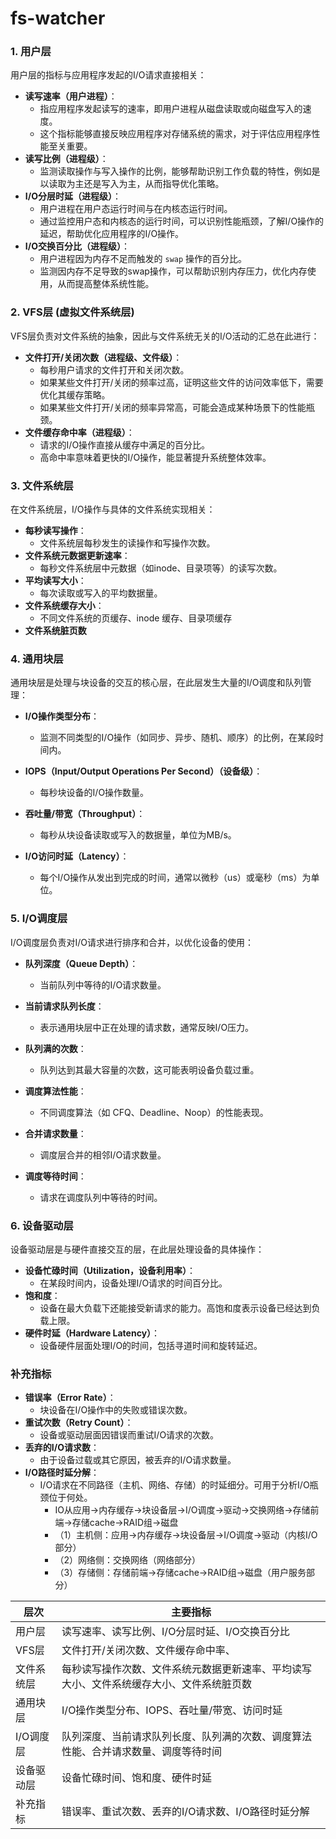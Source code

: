 # fs-watcher

### **1. 用户层**

用户层的指标与应用程序发起的I/O请求直接相关：

- **读写速率（用户进程）**：
  - 指应用程序发起读写的速率，即用户进程从磁盘读取或向磁盘写入的速度。
  - 这个指标能够直接反映应用程序对存储系统的需求，对于评估应用程序性能至关重要。
- **读写比例（进程级）**：
  - 监测读取操作与写入操作的比例，能够帮助识别工作负载的特性，例如是以读取为主还是写入为主，从而指导优化策略。
- **I/O分层时延（进程级）**：
  - 用户进程在用户态运行时间与在内核态运行时间。
  - 通过监控用户态和内核态的运行时间，可以识别性能瓶颈，了解I/O操作的延迟，帮助优化应用程序的I/O操作。
- **I/O交换百分比（进程级）**：
  - 用户进程因为内存不足而触发的 `swap` 操作的百分比。
  - 监测因内存不足导致的swap操作，可以帮助识别内存压力，优化内存使用，从而提高整体系统性能。

### **2. VFS层 (虚拟文件系统层)**

VFS层负责对文件系统的抽象，因此与文件系统无关的I/O活动的汇总在此进行：

- **文件打开/关闭次数（进程级、文件级）**：
  - 每秒用户请求的文件打开和关闭次数。
  - 如果某些文件打开/关闭的频率过高，证明这些文件的访问效率低下，需要优化其缓存策略。
  - 如果某些文件打开/关闭的频率异常高，可能会造成某种场景下的性能瓶颈。
- **文件缓存命中率（进程级）**：
  - 请求的I/O操作直接从缓存中满足的百分比。
  - 高命中率意味着更快的I/O操作，能显著提升系统整体效率。

### **3. 文件系统层**

在文件系统层，I/O操作与具体的文件系统实现相关：

- **每秒读写操作**：
  - 文件系统层每秒发生的读操作和写操作次数。
- **文件系统元数据更新速率**：
  - 每秒文件系统层中元数据（如inode、目录项等）的读写次数。
- **平均读写大小**：
  - 每次读取或写入的平均数据量。
- **文件系统缓存大小**：
  - 不同文件系统的页缓存、inode 缓存、目录项缓存
- **文件系统脏页数**

### **4. 通用块层**

通用块层是处理与块设备的交互的核心层，在此层发生大量的I/O调度和队列管理：

- **I/O操作类型分布**：
  - 监测不同类型的I/O操作（如同步、异步、随机、顺序）的比例，在某段时间内。

- **IOPS（Input/Output Operations Per Second）（设备级）**：
  - 每秒块设备的I/O操作数量。
- **吞吐量/带宽（Throughput）**：
  - 每秒从块设备读取或写入的数据量，单位为MB/s。
- **I/O访问时延（Latency）**：
  - 每个I/O操作从发出到完成的时间，通常以微秒（us）或毫秒（ms）为单位。

### **5. I/O调度层**

I/O调度层负责对I/O请求进行排序和合并，以优化设备的使用：

- **队列深度（Queue Depth）**：
  - 当前队列中等待的I/O请求数量。
- **当前请求队列长度**：
  - 表示通用块层中正在处理的请求数，通常反映I/O压力。
- **队列满的次数**：
  - 队列达到其最大容量的次数，这可能表明设备负载过重。

- **调度算法性能**：
  - 不同调度算法（如 CFQ、Deadline、Noop）的性能表现。
- **合并请求数量**：
  - 调度层合并的相邻I/O请求数量。
- **调度等待时间**：
  - 请求在调度队列中等待的时间。

### **6. 设备驱动层**

设备驱动层是与硬件直接交互的层，在此层处理设备的具体操作：

- **设备忙碌时间（Utilization，设备利用率）**：
  - 在某段时间内，设备处理I/O请求的时间百分比。
- **饱和度**：
  - 设备在最大负载下还能接受新请求的能力。高饱和度表示设备已经达到负载上限。
- **硬件时延（Hardware Latency）**：
  - 设备硬件层面处理I/O的时间，包括寻道时间和旋转延迟。

### **补充指标**

- **错误率（Error Rate）**：
  - 块设备在I/O操作中的失败或错误次数。
- **重试次数（Retry Count）**：
  - 设备或驱动层面因错误而重试I/O请求的次数。
- **丢弃的I/O请求数**：
  - 由于设备过载或其它原因，被丢弃的I/O请求数量。
- **I/O路径时延分解**：
  - I/O请求在不同路径（主机、网络、存储）的时延细分。可用于分析I/O瓶颈位于何处。
    - IO从应用->内存缓存->块设备层->I/O调度->驱动->交换网络->存储前端->存储cache->RAID组->磁盘 
    - （1）主机侧：应用→内存缓存→块设备层→I/O调度→驱动（内核I/O部分） 
    - （2）网络侧：交换网络（网络部分） 
    - （3）存储侧：存储前端→存储cache→RAID组→磁盘（用户服务部分）



| 层次       | 主要指标                                                     |
| ---------- | ------------------------------------------------------------ |
| 用户层     | 读写速率、读写比例、I/O分层时延、I/O交换百分比               |
| VFS层      | 文件打开/关闭次数、文件缓存命中率、                          |
| 文件系统层 | 每秒读写操作次数、文件系统元数据更新速率、平均读写大小、文件系统缓存大小、文件系统脏页数 |
| 通用块层   | I/O操作类型分布、IOPS、吞吐量/带宽、访问时延                 |
| I/O调度层  | 队列深度、当前请求队列长度、队列满的次数、调度算法性能、合并请求数量、调度等待时间 |
| 设备驱动层 | 设备忙碌时间、饱和度、硬件时延                               |
| 补充指标   | 错误率、重试次数、丢弃的I/O请求数、I/O路径时延分解           |

